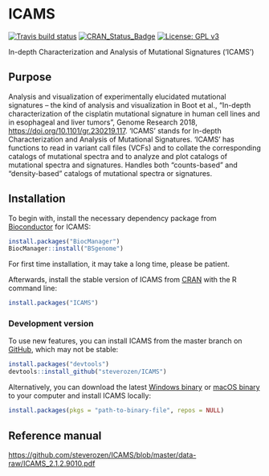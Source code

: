 
<!-- README.md is generated from README.Rmd. Please edit that file -->

# ICAMS

<!-- badges: start -->

[![Travis build
status](https://travis-ci.com/steverozen/ICAMS.svg?branch=master)](https://travis-ci.com/steverozen/ICAMS)
[![CRAN\_Status\_Badge](http://www.r-pkg.org/badges/version/ICAMS)](https://cran.r-project.org/package=ICAMS)
[![License: GPL
v3](https://img.shields.io/badge/License-GPLv3-blue.svg)](https://www.gnu.org/licenses/gpl-3.0)

<!-- badges: end -->

In-depth Characterization and Analysis of Mutational Signatures
(‘ICAMS’)

## Purpose

Analysis and visualization of experimentally elucidated mutational
signatures – the kind of analysis and visualization in Boot et al.,
“In-depth characterization of the cisplatin mutational signature in
human cell lines and in esophageal and liver tumors”, Genome Research
2018, <https://doi.org/10.1101/gr.230219.117>. ‘ICAMS’ stands for
In-depth Characterization and Analysis of Mutational Signatures. ‘ICAMS’
has functions to read in variant call files (VCFs) and to collate the
corresponding catalogs of mutational spectra and to analyze and plot
catalogs of mutational spectra and signatures. Handles both
“counts-based” and “density-based” catalogs of mutational spectra or
signatures.

## Installation

To begin with, install the necessary dependency package from
[Bioconductor](https://www.bioconductor.org/) for ICAMS:

``` r
install.packages("BiocManager")
BiocManager::install("BSgenome")
```

For first time installation, it may take a long time, please be patient.

Afterwards, install the stable version of ICAMS from
[CRAN](https://cran.r-project.org/) with the R command line:

``` r
install.packages("ICAMS")
```

### Development version

To use new features, you can install ICAMS from the master branch on
[GitHub](https://github.com/), which may not be stable:

``` r
install.packages("devtools")
devtools::install_github("steverozen/ICAMS")
```

Alternatively, you can download the latest [Windows
binary](https://raw.githubusercontent.com/steverozen/ICAMS/master/data-raw/source-file/Windows-binary/ICAMS_2.1.2.9010.zip)
or [macOS
binary](https://raw.githubusercontent.com/steverozen/ICAMS/master/data-raw/source-file/macOS-binary/ICAMS_2.1.2.9010.tgz)
to your computer and install ICAMS locally:

``` r
install.packages(pkgs = "path-to-binary-file", repos = NULL)
```

## Reference manual

<https://github.com/steverozen/ICAMS/blob/master/data-raw/ICAMS_2.1.2.9010.pdf>
